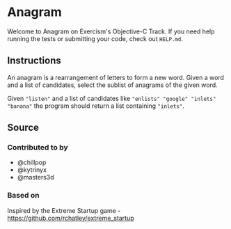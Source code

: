 # Anagram

Welcome to Anagram on Exercism's Objective-C Track.
If you need help running the tests or submitting your code, check out `HELP.md`.

## Instructions

An anagram is a rearrangement of letters to form a new word.
Given a word and a list of candidates, select the sublist of anagrams of the given word.

Given `"listen"` and a list of candidates like `"enlists" "google"
"inlets" "banana"` the program should return a list containing
`"inlets"`.

## Source

### Contributed to by

- @chillpop
- @kytrinyx
- @masters3d

### Based on

Inspired by the Extreme Startup game - https://github.com/rchatley/extreme_startup